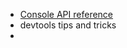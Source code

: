 * [Console API reference](https://developer.chrome.com/docs/devtools/console/api/)
* devtools tips and tricks
* 
